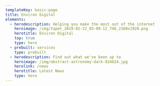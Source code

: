 ```yaml
---
templateKey: basic-page
title: Environ Digital
elements:
  - herodescription: Helping you make the most out of the internet
    heroimage: /img/tapet_2019-02-22_03-09-12_746_2160x1920.png
    herotitle: Environ Digital
    top: true
    type: hero
  - prebuilt: services
    type: prebuilt
  - herodescription: Find out what we've been up to
    heroimage: /img/abstract-astronomy-dark-924824.jpg
    herolink: /news
    herotitle: Latest News
    type: hero
---
```


